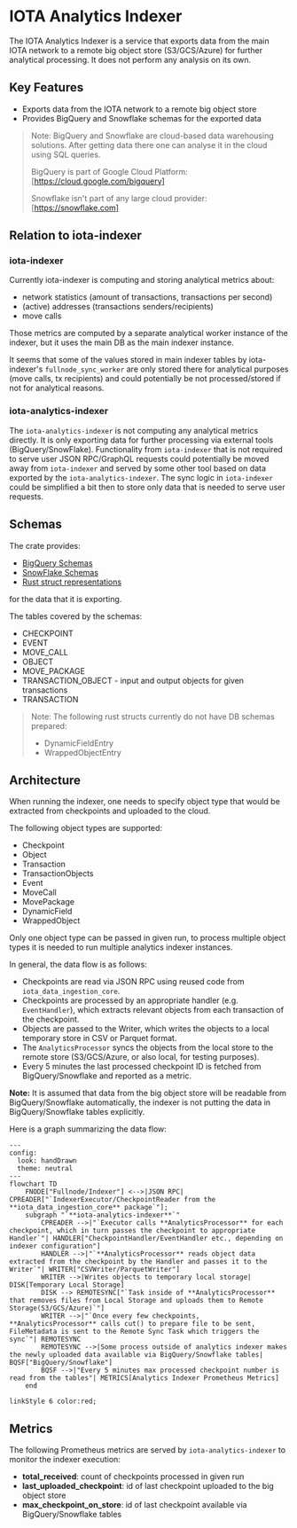 IOTA Analytics Indexer
=======================

The IOTA Analytics Indexer is a service that exports data from the main IOTA network to a remote big object store (S3/GCS/Azure) for further analytical processing. It does not perform any analysis on its own.

**Key Features**
----------------

* Exports data from the IOTA network to a remote big object store
* Provides BigQuery and Snowflake schemas for the exported data

> Note: BigQuery and Snowflake are cloud-based data warehousing solutions.
> After getting data there one can analyse it in the cloud using SQL queries.
> 
> BigQuery is part of Google Cloud Platform: [https://cloud.google.com/bigquery]
> 
> Snowflake isn't part of any large cloud provider: [https://snowflake.com]


**Relation to iota-indexer**
----------------------------

### iota-indexer

Currently iota-indexer is computing and storing analytical metrics about:
 - network statistics (amount of transactions, transactions per second)
 - (active) addresses (transactions senders/recipients)
 - move calls

 Those metrics are computed by a separate analytical worker instance of the indexer, but it uses the main DB as the main indexer instance.

It seems that some of the values stored in main indexer tables by iota-indexer's `fullnode_sync_worker` are only stored there for analytical purposes (move calls, tx recipients) and could potentially be not processed/stored if not for analytical reasons. 

### iota-analytics-indexer

The `iota-analytics-indexer` is not computing any analytical metrics directly.
It is only exporting data for further processing via external tools (BigQuery/SnowFlake).
Functionality from `iota-indexer` that is not required to serve user JSON RPC/GraphQL requests could potentially be moved away from `iota-indexer` and served by some other tool based on data exported by the `iota-analytics-indexer`.
The sync logic in `iota-indexer` could be simplified a bit then to store only data that is needed to serve user requests.



**Schemas**
-----------

The crate provides:
 - [BigQuery Schemas](src/store/bq/schemas/)
 - [SnowFlake Schemas](src/store/snowflake/schemas/)
 - [Rust struct representations](src/tables.rs)

for the data that it is exporting.

The tables covered by the schemas:
 - CHECKPOINT
 - EVENT
 - MOVE_CALL
 - OBJECT
 - MOVE_PACKAGE
 - TRANSACTION_OBJECT - input and output objects for given transactions
 - TRANSACTION


> Note: The following rust structs currently do not have DB schemas prepared:
> - DynamicFieldEntry
> - WrappedObjectEntry

**Architecture**
----------------

When running the indexer, one needs to specify object type that would be extracted from checkpoints and uploaded to the cloud.

The following object types are supported:
- Checkpoint
- Object
- Transaction
- TransactionObjects
- Event
- MoveCall
- MovePackage
- DynamicField
- WrappedObject

Only one object type can be passed in given run, to process multiple object types it is needed to run multiple analytics indexer instances.

In general, the data flow is as follows:

* Checkpoints are read via JSON RPC using reused code from `iota_data_ingestion_core`.
* Checkpoints are processed by an appropriate handler (e.g. `EventHandler`), which extracts relevant objects from each transaction of the checkpoint.
* Objects are passed to the Writer, which writes the objects to a local temporary store in CSV or Parquet format.
* The `AnalyticsProcessor` syncs the objects from the local store to the remote store (S3/GCS/Azure, or also local, for testing purposes).
* Every 5 minutes the last processed checkpoint ID is fetched from BigQuery/Snowflake and reported as a metric.

**Note:** It is assumed that data from the big object store will be readable from BigQuery/Snowflake automatically, the indexer is not putting the data in BigQuery/Snowflake tables explicitly.

Here is a graph summarizing the data flow:

```mermaid
---
config:
  look: handDrawn
  theme: neutral
---
flowchart TD
    FNODE["Fullnode/Indexer"] <-->|JSON RPC| CPREADER["`IndexerExecutor/CheckpointReader from the **iota_data_ingestion_core** package`"];
    subgraph "`**iota-analytics-indexer**`"
        CPREADER -->|"`Executor calls **AnalyticsProcessor** for each checkpoint, which in turn passes the checkpoint to appropriate Handler`"| HANDLER["CheckpointHandler/EventHandler etc., depending on indexer configuration"]
        HANDLER -->|"`**AnalyticsProcessor** reads object data extracted from the checkpoint by the Handler and passes it to the Writer`"| WRITER["CSVWriter/ParquetWriter"]
        WRITER -->|Writes objects to temporary local storage| DISK[Temporary Local Storage]
        DISK --> REMOTESYNC["`Task inside of **AnalyticsProcessor** that removes files from Local Storage and uploads them to Remote Storage(S3/GCS/Azure)`"]
        WRITER -->|"`Once every few checkpoints, **AnalyticsProcessor** calls cut() to prepare file to be sent, FileMetadata is sent to the Remote Sync Task which triggers the sync`"| REMOTESYNC
        REMOTESYNC -->|Some process outside of analytics indexer makes the newly uploaded data available via BigQuery/Snowflake tables| BQSF["BigQuery/Snowflake"]
        BQSF -->|"Every 5 minutes max processed checkpoint number is read from the tables"| METRICS[Analytics Indexer Prometheus Metrics]
    end

linkStyle 6 color:red;
```

**Metrics**
-----------

The following Prometheus metrics are served by `iota-analytics-indexer` to monitor the indexer execution:

 - **total_received**: count of checkpoints processed in given run
 - **last_uploaded_checkpoint**: id of last checkpoint uploaded to the big object store
 - **max_checkpoint_on_store**: id of last checkpoint available via BigQuery/Snowflake tables
